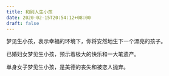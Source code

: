```yaml
---
title: 和别人生小孩
date: 2020-02-15T20:54:12+08:00
draft: false
---
```


梦见生小孩，表示幸福的环境下，你将安然地生下一个漂亮的孩子。

已婚妇女梦见生小孩，预示着极大的快乐和一大笔遗产。

单身女子梦见生小孩，是美德的丧失和被恋人抛弃。

